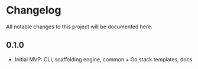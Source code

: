 # Changelog

All notable changes to this project will be documented here.

## 0.1.0
- Initial MVP: CLI, scaffolding engine, common + Go stack templates, docs

